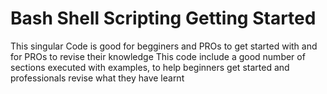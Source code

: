 # Bash Shell Scripting Getting Started
 This singular Code is good for begginers and PROs to get started with and for PROs to revise their knowledge 
 This code include a good number of sections  executed with examples, to help beginners get started and professionals revise what they have learnt
